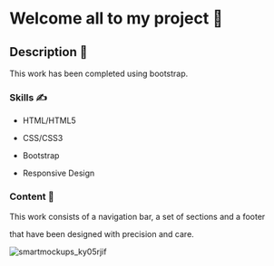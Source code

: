 # Welcome all to my project 🤗

## Description 💢

This work has been completed using bootstrap.

### Skills ✍️

* HTML/HTML5

* CSS/CSS3

* Bootstrap

* Responsive Design

### Content 💭

This work consists of a navigation bar, a set of sections and a footer

that have been designed with precision and care.

![smartmockups_ky05rjif](https://user-images.githubusercontent.com/92858391/148508186-3d58162c-527f-4845-b352-c1422b257899.jpg)
